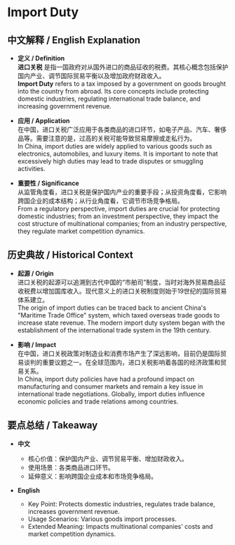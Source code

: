 # Import Duty

## 中文解释 / English Explanation

* **定义 / Definition**  
  **进口关税** 是指一国政府对从国外进口的商品征收的税费。其核心概念包括保护国内产业、调节国际贸易平衡以及增加政府财政收入。  
  **Import Duty** refers to a tax imposed by a government on goods brought into the country from abroad. Its core concepts include protecting domestic industries, regulating international trade balance, and increasing government revenue.

* **应用 / Application**  
  在中国，进口关税广泛应用于各类商品的进口环节，如电子产品、汽车、奢侈品等。需要注意的是，过高的关税可能导致贸易摩擦或走私行为。  
  In China, import duties are widely applied to various goods such as electronics, automobiles, and luxury items. It is important to note that excessively high duties may lead to trade disputes or smuggling activities.

* **重要性 / Significance**  
  从监管角度看，进口关税是保护国内产业的重要手段；从投资角度看，它影响跨国企业的成本结构；从行业角度看，它调节市场竞争格局。  
  From a regulatory perspective, import duties are crucial for protecting domestic industries; from an investment perspective, they impact the cost structure of multinational companies; from an industry perspective, they regulate market competition dynamics.

## 历史典故 / Historical Context

* **起源 / Origin**  
  进口关税的起源可以追溯到古代中国的“市舶司”制度，当时对海外贸易商品征收税费以增加国库收入。现代意义上的进口关税制度则始于19世纪的国际贸易体系建立。  
  The origin of import duties can be traced back to ancient China's "Maritime Trade Office" system, which taxed overseas trade goods to increase state revenue. The modern import duty system began with the establishment of the international trade system in the 19th century.

* **影响 / Impact**  
  在中国，进口关税政策对制造业和消费市场产生了深远影响，目前仍是国际贸易谈判的重要议题之一。在全球范围内，进口关税影响着各国的经济政策和贸易关系。  
  In China, import duty policies have had a profound impact on manufacturing and consumer markets and remain a key issue in international trade negotiations. Globally, import duties influence economic policies and trade relations among countries.

## 要点总结 / Takeaway

* **中文**  
  - 核心价值：保护国内产业、调节贸易平衡、增加财政收入。
  - 使用场景：各类商品进口环节。
  - 延伸意义：影响跨国企业成本和市场竞争格局。

* **English**  
  - Key Point: Protects domestic industries, regulates trade balance, increases government revenue.
  - Usage Scenarios: Various goods import processes.
  - Extended Meaning: Impacts multinational companies' costs and market competition dynamics.